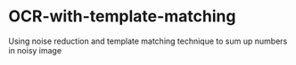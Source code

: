 # OCR-with-template-matching
Using noise reduction and template matching technique to sum up numbers in noisy image 
